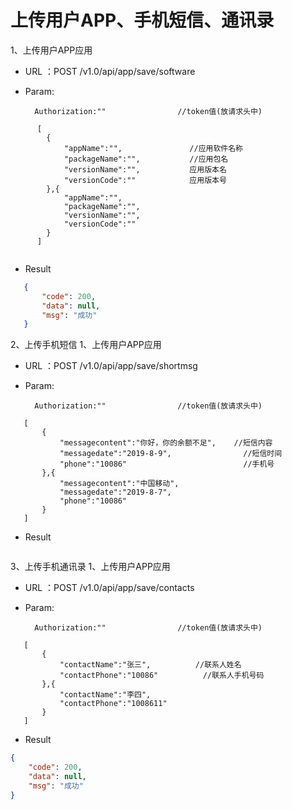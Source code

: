 # 上传用户APP、手机短信、通讯录
1、上传用户APP应用
 * URL ：POST  /v1.0/api/app/save/software
 * Param:
 
         Authorization:""                //token值(放请求头中)
``` jsonArray  
      [
      	{
      		"appName":"",               //应用软件名称
      		"packageName":"",           //应用包名
      		"versionName":"",           应用版本名
      		"versionCode":""            应用版本号
      	},{
      		"appName":"",
      		"packageName":"",
      		"versionName":"",
      		"versionCode":""
      	}
      ]
   
```            
 * Result
 ``` json  
    {
        "code": 200,
        "data": null,
        "msg": "成功"
    }
 
 ```   
 
2、上传手机短信
 1、上传用户APP应用
  * URL ：POST  /v1.0/api/app/save/shortmsg
  * Param:
  
          Authorization:""                //token值(放请求头中)
 ``` jsonArray   
    [
    	{
    		"messagecontent":"你好，你的余额不足",    //短信内容
    		"messagedate":"2019-8-9",                //短信时间
    		"phone":"10086"                          //手机号
    	},{
    		"messagecontent":"中国移动",
    		"messagedate":"2019-8-7",
    		"phone":"10086"
    	}
    ]
 ``` 
 * Result
  ``` json 
  
  ```
  
3、上传手机通讯录
 1、上传用户APP应用
  * URL ：POST  /v1.0/api/app/save/contacts
  * Param:
  
          Authorization:""                //token值(放请求头中)
 ``` jsonArray   
    [
    	{
    		"contactName":"张三",          //联系人姓名
    		"contactPhone":"10086"          //联系人手机号码
    	},{
    	    "contactName":"李四",
    		"contactPhone":"1008611"
    	}
    ]
 ``` 
 * Result
  ``` json 
  {
      "code": 200,
      "data": null,
      "msg": "成功"
  }
  ```